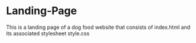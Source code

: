 # Landing-Page
This is a landing page of a dog food website that consists of index.html and its associated stylesheet style.css